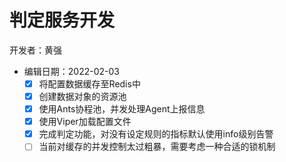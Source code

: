# 判定服务开发

开发者：黄强 
 
* 编辑日期：2022-02-03
  - [x] 将配置数据缓存至Redis中
  - [x] 创建数据对象的资源池
  - [x] 使用Ants协程池，并发处理Agent上报信息
  - [x] 使用Viper加载配置文件
  - [x] 完成判定功能，对没有设定规则的指标默认使用info级别告警
  - [ ] 当前对缓存的并发控制太过粗暴，需要考虑一种合适的锁机制